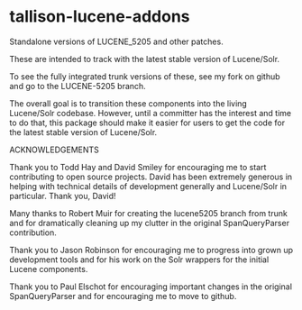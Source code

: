 tallison-lucene-addons
======================

Standalone versions of LUCENE_5205 and other patches.

These are intended to track with the latest stable version of Lucene/Solr.

To see the fully integrated trunk versions of these, see
my fork on github and go to the LUCENE-5205 branch.

The overall goal is to transition these components into the living
Lucene/Solr codebase.  However, until a committer has the interest and time
to do that, this package should make it easier for users to get the code
for the latest stable version of Lucene/Solr.

ACKNOWLEDGEMENTS

Thank you to Todd Hay and David Smiley for encouraging me to start contributing to
open source projects.  David has been extremely generous in helping with technical
details of development generally and Lucene/Solr in particular.  Thank you, David!

Many thanks to Robert Muir for creating the lucene5205 branch from trunk and
for dramatically cleaning up my clutter in the original SpanQueryParser contribution.

Thank you to Jason Robinson for encouraging me to progress into grown up development
tools and for his work on the Solr wrappers for the initial Lucene components.

Thank you to Paul Elschot for encouraging important changes in the original SpanQueryParser
and for encouraging me to move to github.
